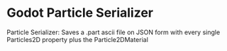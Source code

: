 # Godot Particle Serializer

Particle Serializer:
  Saves a .part ascii file on JSON form with every single Particles2D property plus the Particle2DMaterial
  
